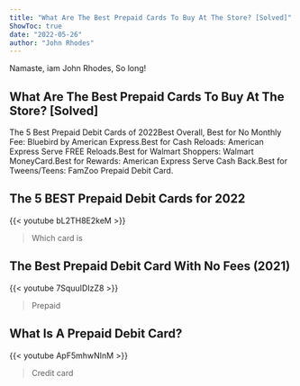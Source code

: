 ```yaml
---
title: "What Are The Best Prepaid Cards To Buy At The Store? [Solved]"
ShowToc: true 
date: "2022-05-26"
author: "John Rhodes" 
---
```


Namaste, iam John Rhodes, So long!
## What Are The Best Prepaid Cards To Buy At The Store? [Solved]
The 5 Best Prepaid Debit Cards of 2022Best Overall, Best for No Monthly Fee: Bluebird by American Express.Best for Cash Reloads: American Express Serve FREE Reloads.Best for Walmart Shoppers: Walmart MoneyCard.Best for Rewards: American Express Serve Cash Back.Best for Tweens/Teens: FamZoo Prepaid Debit Card.

## The 5 BEST Prepaid Debit Cards for 2022
{{< youtube bL2TH8E2keM >}}
>Which card is 

## The Best Prepaid Debit Card With No Fees (2021)
{{< youtube 7SquuIDIzZ8 >}}
>Prepaid 

## What Is A Prepaid Debit Card?
{{< youtube ApF5mhwNInM >}}
>Credit card 

